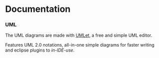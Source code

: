 # Documentation

### UML

The UML diagrams are made with [UMLet][link-to-umlet], a free and simple UML editor.

Features UML 2.0 notations, all-in-one simple diagrams for faster writing and eclipse plugins to *in-IDE-use*.

[link-to-umlet]: http://www.umlet.com/